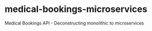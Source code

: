 # medical-bookings-microservices
 Medical Bookings API - Deconstructing monolithic to microservices
